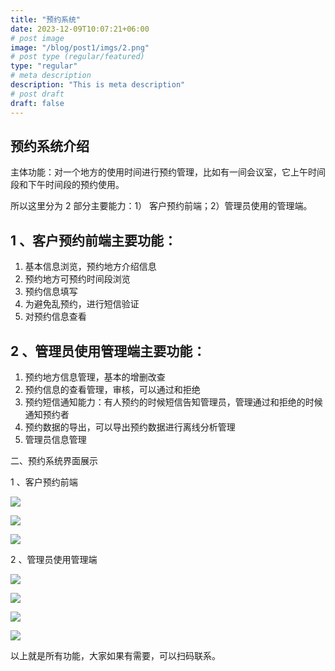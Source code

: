 ```yaml
---
title: "预约系统"
date: 2023-12-09T10:07:21+06:00
# post image
image: "/blog/post1/imgs/2.png"
# post type (regular/featured)
type: "regular"
# meta description
description: "This is meta description"
# post draft
draft: false
---
```



## 预约系统介绍

主体功能：对一个地方的使用时间进行预约管理，比如有一间会议室，它上午时间段和下午时间段的预约使用。

 <!--more-->
所以这里分为 2 部分主要能力：1） 客户预约前端；2）管理员使用的管理端。

## 1 、客户预约前端主要功能：

1. 基本信息浏览，预约地方介绍信息
2. 预约地方可预约时间段浏览
3. 预约信息填写
4. 为避免乱预约，进行短信验证
5. 对预约信息查看

## 2 、管理员使用管理端主要功能：

1. 预约地方信息管理，基本的增删改查
2. 预约信息的查看管理，审核，可以通过和拒绝
3. 预约短信通知能力：有人预约的时候短信告知管理员，管理通过和拒绝的时候通知预约者
4. 预约数据的导出，可以导出预约数据进行离线分析管理
5. 管理员信息管理

二、预约系统界面展示

1 、客户预约前端

![](/blog/post1/imgs/1.png)

![](/blog/post1/imgs/2.png)

![](/blog/post1/imgs/3.png)


2 、管理员使用管理端

![](/blog/post1/imgs/4.png)

![](/blog/post1/imgs/5.png)

![](/blog/post1/imgs/6.png)

![](/blog/post1/imgs/7.png)


以上就是所有功能，大家如果有需要，可以扫码联系。